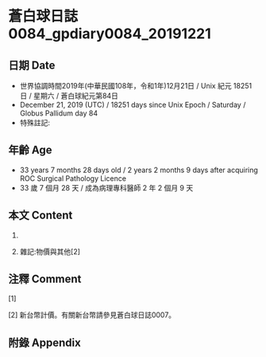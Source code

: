 # 蒼白球日誌0084_gpdiary0084_20191221 #

## 日期 Date ##

* 世界協調時間2019年(中華民國108年，令和1年)12月21日 / Unix 紀元 18251 日 / 星期六 / 蒼白球紀元第84日
* December 21, 2019 (UTC) / 18251 days since Unix Epoch / Saturday / Globus Pallidum day 84
* 特殊註記:

## 年齡 Age ##

* 33 years 7 months 28 days old / 2 years 2 months 9 days after acquiring ROC Surgical Pathology Licence
* 33 歲 7 個月 28 天 / 成為病理專科醫師 2 年 2 個月 9 天

## 本文 Content ##

1. 

    
2. 雜記:物價與其他[2]

    

## 注釋 Comment ##

[1] 


[2] 新台幣計價。有關新台幣請參見蒼白球日誌0007。



## 附錄 Appendix ##

